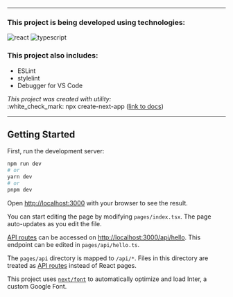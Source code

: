 
___

### This project is being developed using technologies:

![react](https://img.shields.io/badge/Next.js-13.2.4-brightgreen)
![typescript](https://img.shields.io/badge/TypeScript-4.9.5-blue)

### This project also includes:
* ESLint
* stylelint
* Debugger for VS Code

<div><i>This project was created with utility:</i></div>
:white_check_mark: npx create-next-app
(<a href="https://nextjs.org/docs/api-reference/create-next-app">link to docs</a>)

---

## Getting Started

First, run the development server:

```bash
npm run dev
# or
yarn dev
# or
pnpm dev
```

Open [http://localhost:3000](http://localhost:3000) with your browser to see the result.

You can start editing the page by modifying `pages/index.tsx`. The page auto-updates as you edit the file.

[API routes](https://nextjs.org/docs/api-routes/introduction) can be accessed on [http://localhost:3000/api/hello](http://localhost:3000/api/hello). This endpoint can be edited in `pages/api/hello.ts`.

The `pages/api` directory is mapped to `/api/*`. Files in this directory are treated as [API routes](https://nextjs.org/docs/api-routes/introduction) instead of React pages.

This project uses [`next/font`](https://nextjs.org/docs/basic-features/font-optimization) to automatically optimize and load Inter, a custom Google Font.
